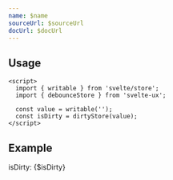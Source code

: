 ```yaml
---
name: $name
sourceUrl: $sourceUrl
docUrl: $docUrl
---
```


<script lang="ts">
  import { writable } from 'svelte/store';

	import Preview from '$lib/components/Preview.svelte';
	import TextField from '$lib/components/TextField.svelte';

	import dirtyStore from '$lib/stores/dirtyStore';

  const value = writable(null);
  const isDirty = dirtyStore(value)
</script>

## Usage

```svelte
<script>
  import { writable } from 'svelte/store';
  import { debounceStore } from 'svelte-ux';

  const value = writable('');
  const isDirty = dirtyStore(value);
</script>
```

## Example

<Preview>
  <TextField bind:value={$value} />
  <div>isDirty: {$isDirty}</div>
</Preview>
